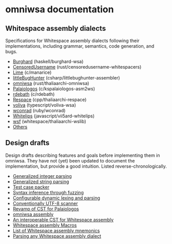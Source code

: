 # omniwsa documentation

## Whitespace assembly dialects

Specifications for Whitespace assembly dialects following their implementations,
including grammar, semantics, code generation, and bugs.

- [Burghard](dialects/burghard.md) (haskell/burghard-wsa)
- [CensoredUsername](dialects/censoredusername.md) (rust/censoredusername-whitespacers)
- [Lime](dialects/lime.md) (c/manarice)
- [littleBugHunter](dialects/littlebughunter.md) (csharp/littlebughunter-assembler)
- [omniwsa](dialects/omniwsa.md) (rust/thaliaarchi-omniwsa)
- [Palaiologos](dialects/palaiologos.md) (c/kspalaiologos-asm2ws)
- [rdebath](dialects/rdebath.md) (c/rdebath)
- [Respace](dialects/respace.md) (cpp/thaliaarchi-respace)
- [voliva](dialects/voliva.md) (typescript/voliva-wsa)
- [wconrad](dialects/wconrad.md) (ruby/wconrad)
- [Whitelips](dialects/whitelips.md) (javascript/vii5ard-whitelips)
- [wsf](dialects/wsf.md) (whitespace/thaliaarchi-wslib)
- [Others](dialects/others.md)

## Design drafts

Design drafts describing features and goals before implementing them in omniwsa.
They have not (yet) been updated to document the implementation, but provide a
good intuition. Listed reverse-chronologically.

- [Generalized integer parsing](drafts/general_integer_parsing.md)
- [Generalized string parsing](drafts/general_string_parsing.md)
- [Test case packer](drafts/testpack.md)
- [Syntax inference through fuzzing](drafts/fuzz_syntax.md)
- [Configurable dynamic lexing and parsing](drafts/dynamic_parsing.md)
- [Conventionally UTF-8 scanner](drafts/scanner.md)
- [Revamp of CST for Palaiologos](drafts/cst_revamp.md)
- [omniwsa assembly](dialects/omniwsa.md)
- [An interoperable CST for Whitespace assembly](drafts/interop_cst.md)
- [Whitespace assembly Macros](drafts/macros.md)
- [List of Whitespace assembly mnemonics](drafts/mnemonics.md)
- [Parsing any Whitespace assembly dialect](drafts/parsing.md)
